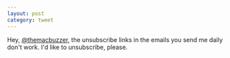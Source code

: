 ```yaml
---
layout: post
category: tweet
---
```

Hey, [@themacbuzzer](http://twitter.com/themacbuzzer), the unsubscribe links in the emails you send me daily don't work. I'd like to unsubscribe, please.
